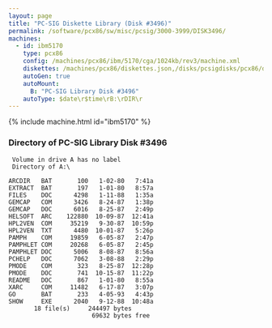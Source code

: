 ```yaml
---
layout: page
title: "PC-SIG Diskette Library (Disk #3496)"
permalink: /software/pcx86/sw/misc/pcsig/3000-3999/DISK3496/
machines:
  - id: ibm5170
    type: pcx86
    config: /machines/pcx86/ibm/5170/cga/1024kb/rev3/machine.xml
    diskettes: /machines/pcx86/diskettes.json,/disks/pcsigdisks/pcx86/diskettes.json
    autoGen: true
    autoMount:
      B: "PC-SIG Library Disk #3496"
    autoType: $date\r$time\rB:\rDIR\r
---
```


{% include machine.html id="ibm5170" %}

### Directory of PC-SIG Library Disk #3496

     Volume in drive A has no label
     Directory of A:\

    ARCDIR   BAT       100   1-02-80   7:41a
    EXTRACT  BAT       197   1-01-80   8:57a
    FILES    DOC      4298   1-11-88   1:35a
    GEMCAP   COM      3426   8-24-87   1:38p
    GEMCAP   DOC      6016   8-25-87   2:49p
    HELSOFT  ARC    122880  10-09-87  12:41a
    HPL2VEN  COM     35219   9-30-87  10:59p
    HPL2VEN  TXT      4480  10-01-87   5:26p
    PAMPH    COM     19859   6-05-87   2:47p
    PAMPHLET COM     20268   6-05-87   2:45p
    PAMPHLET DOC      5006   8-08-87   8:56a
    PCHELP   DOC      7062   3-08-88   2:29p
    PMODE    COM       323   8-25-87  12:28p
    PMODE    DOC       741  10-15-87  11:22p
    README   DOC       867   1-01-80   8:55a
    XARC     COM     11482   6-17-87   3:07p
    GO       BAT       233   4-05-93   4:43p
    SHOW     EXE      2040   9-12-88  10:48a
           18 file(s)     244497 bytes
                           69632 bytes free
